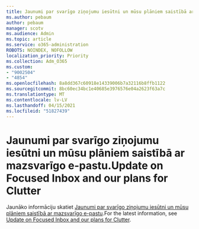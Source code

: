 ```yaml
---
title: Jaunumi par svarīgo ziņojumu iesūtni un mūsu plāniem saistībā ar mazsvarīgo e-pastu.
ms.author: pebaum
author: pebaum
manager: scotv
ms.audience: Admin
ms.topic: article
ms.service: o365-administration
ROBOTS: NOINDEX, NOFOLLOW
localization_priority: Priority
ms.collection: Adm_O365
ms.custom:
- "9002504"
- "4854"
ms.openlocfilehash: 8a8dd367c60918e14339006b7a32116b8ffb1122
ms.sourcegitcommit: 8bc60ec34bc1e40685e3976576e04a2623f63a7c
ms.translationtype: MT
ms.contentlocale: lv-LV
ms.lasthandoff: 04/15/2021
ms.locfileid: "51827439"
---
```

# <a name="update-on-focused-inbox-and-our-plans-for-clutter"></a><span data-ttu-id="9be67-102">Jaunumi par svarīgo ziņojumu iesūtni un mūsu plāniem saistībā ar mazsvarīgo e-pastu.</span><span class="sxs-lookup"><span data-stu-id="9be67-102">Update on Focused Inbox and our plans for Clutter</span></span>

<span data-ttu-id="9be67-103">Jaunāko informāciju skatiet [Jaunumi par svarīgo ziņojumu iesūtni un mūsu plāniem saistībā ar mazsvarīgo e-pastu](https://techcommunity.microsoft.com/t5/outlook-blog/update-on-focused-inbox-and-our-plans-for-clutter/ba-p/136448).</span><span class="sxs-lookup"><span data-stu-id="9be67-103">For the latest information, see [Update on Focused Inbox and our plans for Clutter](https://techcommunity.microsoft.com/t5/outlook-blog/update-on-focused-inbox-and-our-plans-for-clutter/ba-p/136448).</span></span>
